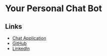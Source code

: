 # Your Personal Chat Bot

## Links

- [Chat Application](https://your-personal-chat-bot.streamlit.app/)
- [GitHub](https://github.com/sahiltambe/Your-Personal-Chat-Bot/)
- [LinkedIn](https://www.linkedin.com/in/sahiltambe13/)